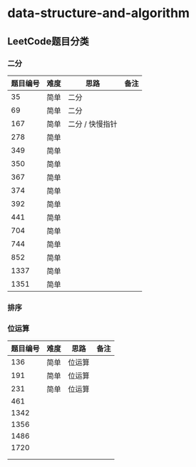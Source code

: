 # data-structure-and-algorithm

## LeetCode题目分类

### 二分

| 题目编号 | 难度 | 思路            | 备注 |
| -------- | ---- | --------------- | ---- |
| 35       | 简单 | 二分            |      |
| 69       | 简单 | 二分            |      |
| 167      | 简单 | 二分 / 快慢指针 |      |
| 278      | 简单 |                 |      |
| 349      | 简单 |                 |      |
| 350      | 简单 |                 |      |
| 367      | 简单 |                 |      |
| 374      | 简单 |                 |      |
| 392      | 简单 |                 |      |
| 441      | 简单 |                 |      |
| 704      | 简单 |                 |      |
| 744      | 简单 |                 |      |
| 852      | 简单 |                 |      |
| 1337     | 简单 |                 |      |
| 1351     | 简单 |                 |      |



### 排序



### 位运算

| 题目编号 | 难度 | 思路   | 备注 |
| -------- | ---- | ------ | ---- |
| 136      | 简单 | 位运算 |      |
| 191      | 简单 | 位运算 |      |
| 231      | 简单 | 位运算 |      |
| 461      |      |        |      |
| 1342     |      |        |      |
| 1356     |      |        |      |
| 1486     |      |        |      |
| 1720     |      |        |      |
|          |      |        |      |
|          |      |        |      |

